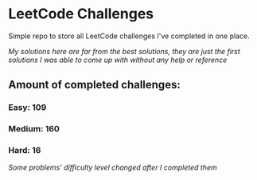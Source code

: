 
# LeetCode Challenges

Simple repo to store all LeetCode challenges I've completed in one place.

<i>My solutions here are far from the best solutions, they are just the first solutions I was able to come up with without any help or reference</i>

## Amount of completed challenges:

### Easy: 109

### Medium: 160

### Hard: 16

<i>Some problems' difficulty level changed after I completed them</i>
